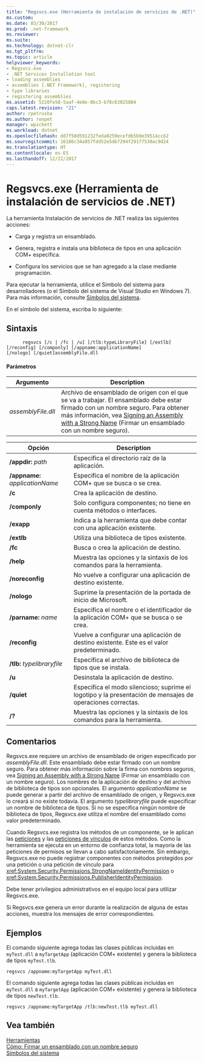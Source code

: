 ```yaml
---
title: "Regsvcs.exe (Herramienta de instalación de servicios de .NET)"
ms.custom: 
ms.date: 03/30/2017
ms.prod: .net-framework
ms.reviewer: 
ms.suite: 
ms.technology: dotnet-clr
ms.tgt_pltfrm: 
ms.topic: article
helpviewer_keywords:
- Regsvcs.exe
- .NET Services Installation tool
- loading assemblies
- assemblies [.NET Framework], registering
- type libraries
- registering assemblies
ms.assetid: 5220fe58-5aaf-4e8e-8bc3-b78c63025804
caps.latest.revision: "21"
author: rpetrusha
ms.author: ronpet
manager: wpickett
ms.workload: dotnet
ms.openlocfilehash: dd7f50d591232feda0259ecefdb5b9e39514ccb2
ms.sourcegitcommit: 16186c34a957fdd52e5db7294f291f7530ac9d24
ms.translationtype: HT
ms.contentlocale: es-ES
ms.lasthandoff: 12/22/2017
---
```

# <a name="regsvcsexe-net-services-installation-tool"></a>Regsvcs.exe (Herramienta de instalación de servicios de .NET)
La herramienta Instalación de servicios de .NET realiza las siguientes acciones:  
  
-   Carga y registra un ensamblado.  
  
-   Genera, registra e instala una biblioteca de tipos en una aplicación COM+ específica.  
  
-   Configura los servicios que se han agregado a la clase mediante programación.  
  
 Para ejecutar la herramienta, utilice el Símbolo del sistema para desarrolladores (o el Símbolo del sistema de Visual Studio en Windows 7). Para más información, consulte [Símbolos del sistema](../../../docs/framework/tools/developer-command-prompt-for-vs.md).  
  
 En el símbolo del sistema, escriba lo siguiente:  
  
## <a name="syntax"></a>Sintaxis  
  
```  
      regsvcs [/c | /fc | /u] [/tlb:typeLibraryFile] [/extlb]  
[/reconfig] [/componly] [/appname:applicationName]  
[/nologo] [/quiet]assemblyFile.dll   
```  
  
#### <a name="parameters"></a>Parámetros  
  
|Argumento|Description|  
|--------------|-----------------|  
|*assemblyFile.dll*|Archivo de ensamblado de origen con el que se va a trabajar. El ensamblado debe estar firmado con un nombre seguro. Para obtener más información, vea [Signing an Assembly with a Strong Name](../../../docs/framework/app-domains/how-to-sign-an-assembly-with-a-strong-name.md) (Firmar un ensamblado con un nombre seguro).|  
  
|Opción|Description|  
|------------|-----------------|  
|**/appdir:** *path*|Especifica el directorio raíz de la aplicación.|  
|**/appname:** *applicationName*|Especifica el nombre de la aplicación COM+ que se busca o se crea.|  
|**/c**|Crea la aplicación de destino.|  
|**/componly**|Solo configura componentes; no tiene en cuenta métodos o interfaces.|  
|**/exapp**|Indica a la herramienta que debe contar con una aplicación existente.|  
|**/extlb**|Utiliza una biblioteca de tipos existente.|  
|**/fc**|Busca o crea la aplicación de destino.|  
|**/help**|Muestra las opciones y la sintaxis de los comandos para la herramienta.|  
|**/noreconfig**|No vuelve a configurar una aplicación de destino existente.|  
|**/nologo**|Suprime la presentación de la portada de inicio de Microsoft.|  
|**/parname:** *name*|Especifica el nombre o el identificador de la aplicación COM+ que se busca o se crea.|  
|**/reconfig**|Vuelve a configurar una aplicación de destino existente. Este es el valor predeterminado.|  
|**/tlb:** *typelibraryfile*|Especifica el archivo de biblioteca de tipos que se instala.|  
|**/u**|Desinstala la aplicación de destino.|  
|**/quiet**|Especifica el modo silencioso; suprime el logotipo y la presentación de mensajes de operaciones correctas.|  
|**/?**|Muestra las opciones y la sintaxis de los comandos para la herramienta.|  
  
## <a name="remarks"></a>Comentarios  
 Regsvcs.exe requiere un archivo de ensamblado de origen especificado por *assemblyFile.dll*. Este ensamblado debe estar firmado con un nombre seguro. Para obtener más información sobre la firma con nombres seguros, vea [Signing an Assembly with a Strong Name](../../../docs/framework/app-domains/how-to-sign-an-assembly-with-a-strong-name.md) (Firmar un ensamblado con un nombre seguro). Los nombres de la aplicación de destino y del archivo de biblioteca de tipos son opcionales. El argumento *applicationName* se puede generar a partir del archivo de ensamblado de origen, y Regsvcs.exe lo creará si no existe todavía. El argumento *typelibraryfile* puede especificar un nombre de biblioteca de tipos. Si no se especifica ningún nombre de biblioteca de tipos, Regsvcs.exe utiliza el nombre del ensamblado como valor predeterminado.  
  
 Cuando Regsvcs.exe registra los métodos de un componente, se le aplican las [peticiones](http://msdn.microsoft.com/en-us/e5283e28-2366-4519-b27d-ef5c1ddc1f48) y las [peticiones de vínculos](../../../docs/framework/misc/link-demands.md) de estos métodos. Como la herramienta se ejecuta en un entorno de confianza total, la mayoría de las peticiones de permisos se llevan a cabo satisfactoriamente. Sin embargo, Regsvcs.exe no puede registrar componentes con métodos protegidos por una petición o una petición de vínculo para <xref:System.Security.Permissions.StrongNameIdentityPermission> o <xref:System.Security.Permissions.PublisherIdentityPermission>.  
  
 Debe tener privilegios administrativos en el equipo local para utilizar Regsvcs.exe.  
  
 Si Regsvcs.exe genera un error durante la realización de alguna de estas acciones, muestra los mensajes de error correspondientes.  
  
## <a name="examples"></a>Ejemplos  
 El comando siguiente agrega todas las clases públicas incluidas en `myTest.dll` a `myTargetApp` (aplicación COM+ existente) y genera la biblioteca de tipos `myTest.tlb`.  
  
```  
regsvcs /appname:myTargetApp myTest.dll  
```  
  
 El comando siguiente agrega todas las clases públicas incluidas en `myTest.dll` a `myTargetApp` (aplicación COM+ existente) y genera la biblioteca de tipos `newTest.tlb`.  
  
```  
regsvcs /appname:myTargetApp /tlb:newTest.tlb myTest.dll  
```  
  
## <a name="see-also"></a>Vea también  
 [Herramientas](../../../docs/framework/tools/index.md)  
 [Cómo: Firmar un ensamblado con un nombre seguro](../../../docs/framework/app-domains/how-to-sign-an-assembly-with-a-strong-name.md)  
 [Símbolos del sistema](../../../docs/framework/tools/developer-command-prompt-for-vs.md)
